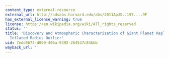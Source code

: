 ```yaml
---
content_type: external-resource
external_url: http://adsabs.harvard.edu/abs/2011ApJS..197....9F
has_external_license_warning: true
license: https://en.wikipedia.org/wiki/All_rights_reserved
status: ''
title: 'Discovery and Atmospheric Characterization of Giant Planet Kepler-12b: An
  Inflated Radius Outlier'
uid: 7edd5674-d009-406a-9392-264537c84bbb
wayback_url: ''
---
```

